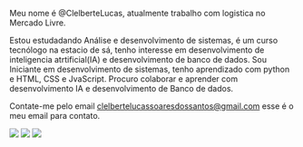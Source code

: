 Meu nome é @ClelberteLucas, 
atualmente trabalho com logistica no Mercado Livre.

Estou estudadando Análise e desenvolvimento de sistemas, é um curso tecnólogo na estacio de sá,
tenho interesse em desenvolvimento de inteligencia atrtificial(IA) e desenvolvimento de banco de dados.
Sou Iniciante em desenvolvimento de sistemas, tenho aprendizado com python e HTML, CSS e JvaScript.
Procuro colaborar e aprender com desenvolvimento IA e desenvolvimento de Banco de dados.

Contate-me pelo email clelbertelucassoaresdossantos@gmail.com esse é o meu email para contato.

<div>
   <a rel="stylesheet" type='text/css' href="https://cdn.jsdelivr.net/gh/devicons/devicon@latest/devicon.min.css" />
          
        
        
</div>
      

        
          
<div>
  <a href = "mailto:clelbertelucassoaresdossantos@gmail.com"><img src="https://img.shields.io/badge/Gmail-D14836?style=for-the-badge&logo=gmail&logoColor=white"></a>
  <a href = "https://www.linkedin.com/in/clelberte-lucas-soares-dos-santos-2109a9280?utm_source=share&utm_campaign=share_via&utm_content=profile&utm_medium=android_app"><img src="https://img.shields.io/badge/LinkedIn-0077B5?style=for-the-badge&logo=linkedin&logoColor=white"></a>
  <a href = "https://wa.me/5531995405035"><img src="https://img.shields.io/badge/WhatsApp-25D366?style=for-the-badge&logo=whatsapp&logoColor=white"></a>
</div>


            
          

          

          
